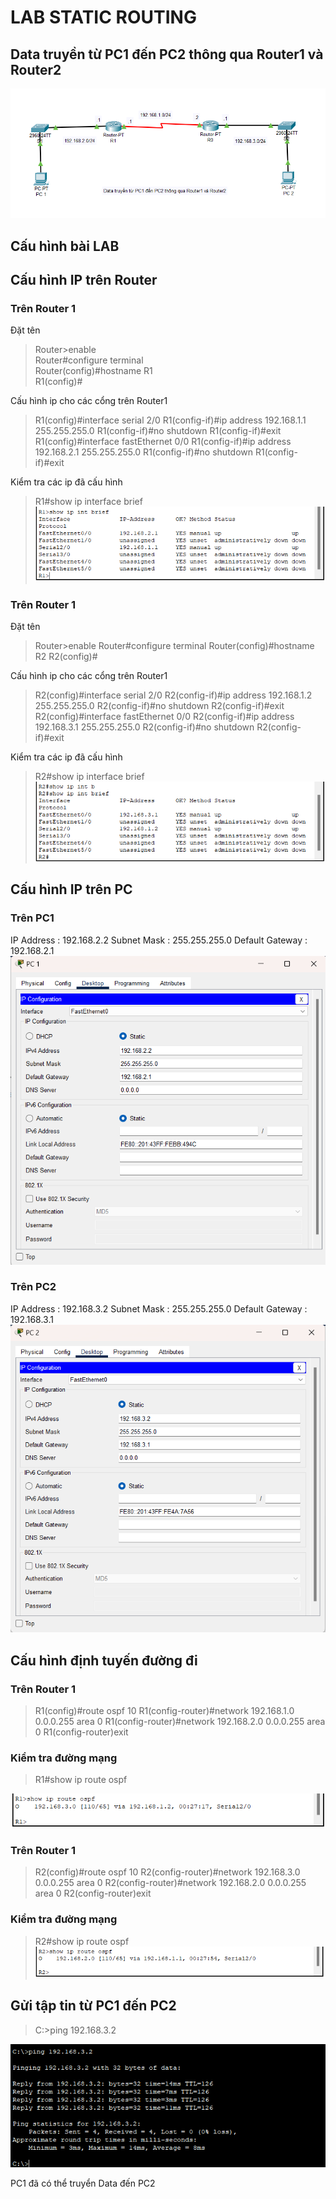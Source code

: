 # LAB STATIC ROUTING
## Data truyền từ PC1 đến PC2 thông qua Router1 và Router2

![Alt text](image.png)

## Cấu hình bài LAB
## Cấu hình IP trên Router
### Trên Router 1
Đặt tên 
> Router>enable   
Router#configure terminal   
Router(config)#hostname R1  
R1(config)#  

Cấu hình ip cho các cổng trên Router1
> R1(config)#interface serial 2/0
R1(config-if)#ip address 192.168.1.1 255.255.255.0
R1(config-if)#no shutdown
R1(config-if)#exit
R1(config)#interface fastEthernet 0/0
R1(config-if)#ip address 192.168.2.1 255.255.255.0
R1(config-if)#no shutdown
R1(config-if)#exit

Kiểm tra các ip đã cấu hình

>R1#show ip interface brief
![Alt text](image-1.png)

### Trên Router 1
Đặt tên 
> Router>enable 
Router#configure terminal 
Router(config)#hostname R2
R2(config)#

Cấu hình ip cho các cổng trên Router1
> R2(config)#interface serial 2/0
R2(config-if)#ip address 192.168.1.2 255.255.255.0
R2(config-if)#no shutdown
R2(config-if)#exit
R2(config)#interface fastEthernet 0/0
R2(config-if)#ip address 192.168.3.1 255.255.255.0
R2(config-if)#no shutdown
R2(config-if)#exit

Kiểm tra các ip đã cấu hình

>R2#show ip interface brief
![Alt text](image-2.png)

## Cấu hình IP trên PC
### Trên PC1
IP Address : 192.168.2.2
Subnet Mask : 255.255.255.0
Default Gateway : 192.168.2.1
![Alt text](image-3.png)
### Trên PC2
IP Address : 192.168.3.2
Subnet Mask : 255.255.255.0
Default Gateway : 192.168.3.1
![Alt text](image-4.png)

## Cấu hình định tuyến đường đi 
### Trên Router 1
>R1(config)#route ospf 10
R1(config-router)#network 192.168.1.0 0.0.0.255 area 0
R1(config-router)#network 192.168.2.0 0.0.0.255 area 0
R1(config-router)exit

### Kiểm tra đường mạng 
>R1#show ip route ospf

![Alt text](image-5.png)
### Trên Router 1
>R2(config)#route ospf 10
R2(config-router)#network 192.168.3.0 0.0.0.255 area 0
R2(config-router)#network 192.168.2.0 0.0.0.255 area 0
R2(config-router)exit
### Kiểm tra đường mạng 
>R2#show ip route ospf
![Alt text](image-6.png)

## Gửi tập tin từ PC1 đến PC2
> C:\>ping 192.168.3.2

![Alt text](image-7.png)

PC1 đã có thể truyển Data đến PC2